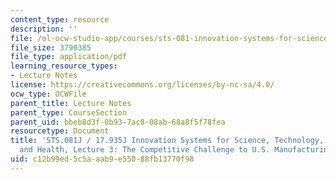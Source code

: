 ```yaml
---
content_type: resource
description: ''
file: /ol-ocw-studio-app/courses/sts-081-innovation-systems-for-science-technology-energy-manufacturing-and-health-spring-2017/c12b99ed5c5aaab9e55088fb13770f98_MITSTS_081JS17_lec3.pdf
file_size: 3790385
file_type: application/pdf
learning_resource_types:
- Lecture Notes
license: https://creativecommons.org/licenses/by-nc-sa/4.0/
ocw_type: OCWFile
parent_title: Lecture Notes
parent_type: CourseSection
parent_uid: bbeb8d3f-0b93-7ac8-08ab-68a8f5f78fea
resourcetype: Document
title: 'STS.081J / 17.935J Innovation Systems for Science, Technology, Energy, Manufacturing
  and Health, Lecture 3: The Competitive Challenge to U.S. Manufacturing'
uid: c12b99ed-5c5a-aab9-e550-88fb13770f98
---
```

